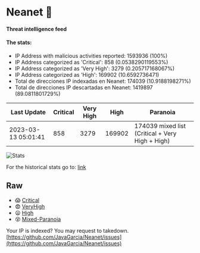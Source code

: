 # Neanet :hocho:
#### Threat intelligence feed
#### The stats:

- IP Address with malicious activities reported: 1593936 (100%)
- IP Address categorized as 'Critical':  858 (0.0538290119553%)
- IP Address categorized as 'Very High':  3279 (0.205717168067%)
- IP Address categorized as 'High':  169902 (10.6592736471)
- Total de direcciones IP indexadas en Neanet:  174039 (10.9188198271%)
- Total de direcciones IP descartadas en Neanet:  1419897 (89.0811801729%)

| Last Update | Critical | Very High | High | Paranoia |
| --- | --- | --- | --- | --- |
| 2023-03-13 05:01:41 | 858 | 3279 | 169902 | 174039 mixed list (Critical + Very High + High)|

![Stats](https://docs.google.com/spreadsheets/d/e/2PACX-1vSnaNMIXVabIpDJjufMlzH7poXnshF3mgd8Is1g9ytUEzVsP5my4Trn8f-xkoLLQ38xpL3HtmUexLo6/pubchart?oid=501124687&format=image)

For the historical stats go to: [link](/stats.csv)
## Raw
- :scream: [Critical](https://raw.githubusercontent.com/JavaGarcia/Neanet/master/blacklists/neanet_critical.txt)
- :fearful: [VeryHigh](https://raw.githubusercontent.com/JavaGarcia/Neanet/master/blacklists/neanet_veryHigh.txtt)
- :frowning: [High](https://raw.githubusercontent.com/JavaGarcia/Neanet/master/blacklists/neanet_high.txt)
- :dizzy_face: [Mixed-Paranoia](https://raw.githubusercontent.com/JavaGarcia/Neanet/master/blacklists/neanet_all.txt)


Your IP is indexed? You may request to takedown. [https://github.com/JavaGarcia/Neanet/issues](https://github.com/JavaGarcia/Neanet/issues)
































































































































































































































































































































































































































































































































































































































































































































































































































































































































































































































































































































































































































































































































































































































































































































































































































































































































































































































































































































































































































































































































































































































































































































































































































































































































































































































































































































































































































































































































































































































































































































































































































































































































































































































































































































































































































































































































































































































































































































































































































































































































































































































































































































































































































































































































































































































































































































































































































































































































































































































































































































































































































































































































































































































































































































































































































































































































































































































































































































































































































































































































































































































































































































































































































































































































































































































































































































































































































































































































































































































































































































































































































































































































































































































































































































































































































































































































































































































































































































































































































































































































































































































































































































































































































































































































































































































































































































































































































































































































































































































































































































































































































































































































































































































































































































































































































































































































































































































































































































































































































